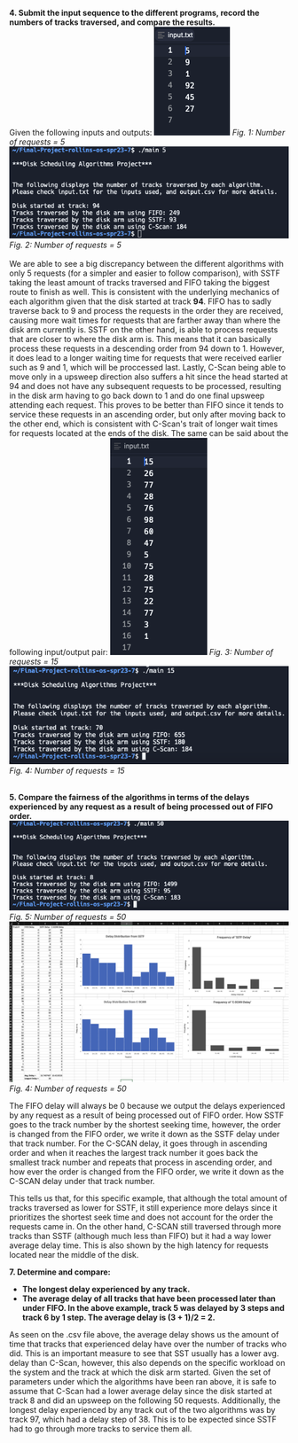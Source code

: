 **4. Submit the input sequence to the different programs, record the numbers of tracks traversed, and compare the results.** <br>
Given the following inputs and outputs:
![Example 1 of input.txt](./images/input_5.png) *Fig. 1: Number of requests = 5* ![Example 1 of output](./images/output_5_shell.png) *Fig. 2: Number of requests = 5* <br><br>
We are able to see a big discrepancy between the different algorithms with only 5 requests (for a simpler and easier to follow comparison), with SSTF taking the least amount of tracks traversed and FIFO taking the biggest route to finish as well. This is consistent with the underlying mechanics of each algorithm given that the disk started at track **94**. FIFO has to sadly traverse back to 9 and process the requests in the order they are received, causing more wait times for requests that are farther away than where the disk arm currently is. SSTF on the other hand, is able to process requests that are closer to where the disk arm is. This means that it can basically process these requests in a descending order from 94 down to 1. However, it does lead to a longer waiting time for requests that were received earlier such as 9 and 1, which will be proccessed last. Lastly, C-Scan being able to move only in a upsweep direction also suffers a hit since the head started at 94 and does not have any subsequent requests to be processed, resulting in the disk arm having to go back down to 1 and do one final upsweep attending each request. This proves to be better than FIFO since it tends to service these requests in an ascending order, but only after moving back to the other end, which is consistent with C-Scan's trait of longer wait times for requests located at the ends of the disk. The same can be said about the following input/output pair:
![Example 2 of input.txt](./images/input_15.png) *Fig. 3: Number of requests = 15* ![Example 2 of output](./images/output_15_shell.png) *Fig. 4: Number of requests = 15* <br><br>


**5. Compare the fairness of the algorithms in terms of the delays experienced by any request as a result of being processed out of FIFO order.**
![Example 2 of output](./images/output_50_shell.png) *Fig. 5: Number of requests = 50*
![Example 2 of output](./images/output_50_graphs.png) *Fig. 4: Number of requests = 50*

The FIFO delay will always be 0 because we output the delays experienced by any request as a result of being processed out of FIFO order. How SSTF goes to the track number by the shortest seeking time, however, the order is changed from the FIFO order, we write it down as the SSTF delay under that track number. For the C-SCAN delay, it goes through in ascending order and when it reaches the largest track number it goes back the smallest track number and repeats that process in ascending order, and how ever the order is changed from the FIFO order, we write it down as the C-SCAN delay under that track number. 

This tells us that, for this specific example, that although the total amount of tracks traversed as lower for SSTF, it still experience more delays since it prioritizes the shortest seek time and does not account for the order the requests came in. On the other hand, C-SCAN still traversed through more tracks than SSTF (although much less than FIFO) but it had a way lower average delay time. This is also shown by the high latency for requests located near the middle of the disk.

**7. Determine and compare:**
  - **The longest delay experienced by any track.**
  - **The average delay of all tracks that have been processed later than under FIFO. In the above example, track 5 was delayed by 3 steps and track 6 by 1 step. The average delay is (3 + 1)/2 = 2.**

As seen on the .csv file above, the average delay shows us the amount of time that tracks that experienced delay have over the number of tracks who did. This is an important measure to see that SST usually has a lower avg. delay than C-Scan, however, this also depends on the specific workload on the system and the track at which the disk arm started. Given the set of parameters under which the algorithms have been ran above, it is safe to assume that C-Scan had a lower average delay since the disk started at track 8 and did an upsweep on the following 50 requests. Additionally, the longest delay experienced by any track out of the two algorithms was by track 97, which had a delay step of 38. This is to be expected since SSTF had to go through more tracks to service them all.

